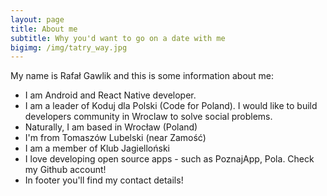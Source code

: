 ```yaml
---
layout: page
title: About me
subtitle: Why you'd want to go on a date with me
bigimg: /img/tatry_way.jpg
---
```


My name is Rafał Gawlik and this is some information about me:

 - I am Android and React Native developer.
 - I am a leader of Koduj dla Polski (Code for Poland).  I would like to build developers community in Wroclaw to solve social problems.
 - Naturally, I am based in Wrocław (Poland)
 - I'm from Tomaszów Lubelski (near Zamość)
 - I am a member of Klub Jagielloński
 - I love developing open source apps - such as PoznajApp, Pola.  Check my Github account!
 - In footer you'll find my contact details!
